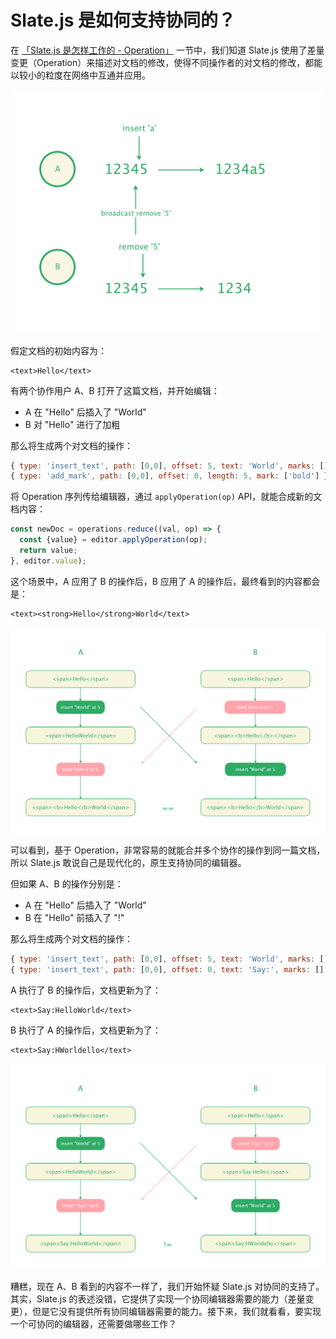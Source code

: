 # Slate.js 是如何支持协同的？

在 [「Slate.js 是怎样工作的 - Operation」](./operation.md) 一节中，我们知道 Slate.js 使用了差量变更（Operation）来描述对文档的修改，使得不同操作者的对文档的修改，都能以较小的粒度在网络中互通并应用。

<p align="center">
  <img src="./statics/operation-collab-with-operation.png" width="500" />
</p>

假定文档的初始内容为：

```tsx
<text>Hello</text>
```


有两个协作用户 A、B 打开了这篇文档，并开始编辑：

* A 在 "Hello" 后插入了 "World"
* B 对 "Hello" 进行了加粗

那么将生成两个对文档的操作：

```js
{ type: 'insert_text', path: [0,0], offset: 5, text: 'World', marks: [] } // A's op
{ type: 'add_mark', path: [0,0], offset: 0, length: 5, mark: ['bold'] } // B's op
```



将 Operation 序列传给编辑器，通过 `applyOperation(op)` API，就能合成新的文档内容：

```ts
const newDoc = operations.reduce((val, op) => {
  const {value} = editor.applyOperation(op);
  return value;
}, editor.value);
```



这个场景中，A 应用了 B 的操作后，B 应用了 A 的操作后，最终看到的内容都会是：

```tsx
<text><strong>Hello</strong>World</text>
```

<p align="center">
  <img src="./statics/content-equal.png?123" width="800" />
</p>

可以看到，基于 Operation，非常容易的就能合并多个协作的操作到同一篇文档，所以 Slate.js 敢说自己是现代化的，原生支持协同的编辑器。

但如果 A、B 的操作分别是：

* A 在 "Hello" 后插入了 "World"
* B 在 "Hello" 前插入了 "!"

那么将生成两个对文档的操作：

```js
{ type: 'insert_text', path: [0,0], offset: 5, text: 'World', marks: [] } // A's op
{ type: 'insert_text', path: [0,0], offset: 0, text: 'Say:', marks: [] } // B's op
```



A 执行了 B 的操作后，文档更新为了：

```tsx
<text>Say:HelloWorld</text>
```

B 执行了 A 的操作后，文档更新为了：

```tsx
<text>Say:HWorldello</text>
```

<p align="center">
  <img src="./statics/oops-content-not-equal.png" width="800" />
</p>

糟糕，现在 A、B 看到的内容不一样了，我们开始怀疑 Slate.js 对协同的支持了。其实，Slate.js 的表述没错，它提供了实现一个协同编辑器需要的能力（差量变更），但是它没有提供所有协同编辑器需要的能力。接下来，我们就看看，要实现一个可协同的编辑器，还需要做哪些工作？